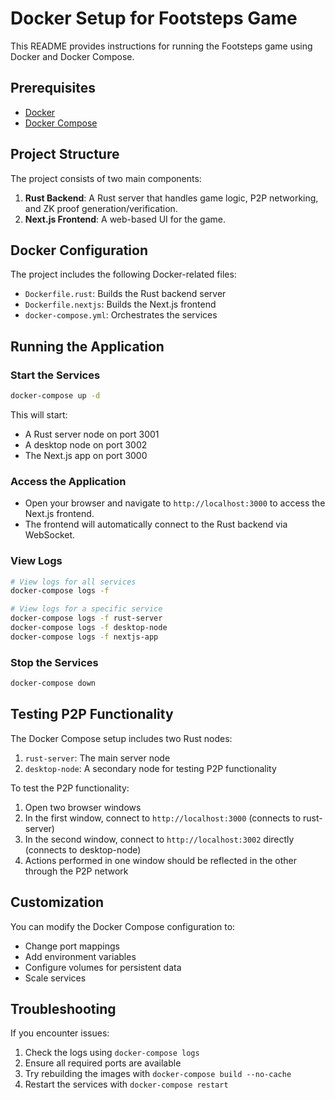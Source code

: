 # Docker Setup for Footsteps Game

This README provides instructions for running the Footsteps game using Docker and Docker Compose.

## Prerequisites

- [Docker](https://docs.docker.com/get-docker/)
- [Docker Compose](https://docs.docker.com/compose/install/)

## Project Structure

The project consists of two main components:

1. **Rust Backend**: A Rust server that handles game logic, P2P networking, and ZK proof generation/verification.
2. **Next.js Frontend**: A web-based UI for the game.

## Docker Configuration

The project includes the following Docker-related files:

- `Dockerfile.rust`: Builds the Rust backend server
- `Dockerfile.nextjs`: Builds the Next.js frontend
- `docker-compose.yml`: Orchestrates the services

## Running the Application

### Start the Services

```bash
docker-compose up -d
```

This will start:
- A Rust server node on port 3001
- A desktop node on port 3002
- The Next.js app on port 3000

### Access the Application

- Open your browser and navigate to `http://localhost:3000` to access the Next.js frontend.
- The frontend will automatically connect to the Rust backend via WebSocket.

### View Logs

```bash
# View logs for all services
docker-compose logs -f

# View logs for a specific service
docker-compose logs -f rust-server
docker-compose logs -f desktop-node
docker-compose logs -f nextjs-app
```

### Stop the Services

```bash
docker-compose down
```

## Testing P2P Functionality

The Docker Compose setup includes two Rust nodes:

1. `rust-server`: The main server node
2. `desktop-node`: A secondary node for testing P2P functionality

To test the P2P functionality:
1. Open two browser windows
2. In the first window, connect to `http://localhost:3000` (connects to rust-server)
3. In the second window, connect to `http://localhost:3002` directly (connects to desktop-node)
4. Actions performed in one window should be reflected in the other through the P2P network

## Customization

You can modify the Docker Compose configuration to:
- Change port mappings
- Add environment variables
- Configure volumes for persistent data
- Scale services

## Troubleshooting

If you encounter issues:

1. Check the logs using `docker-compose logs`
2. Ensure all required ports are available
3. Try rebuilding the images with `docker-compose build --no-cache`
4. Restart the services with `docker-compose restart` 